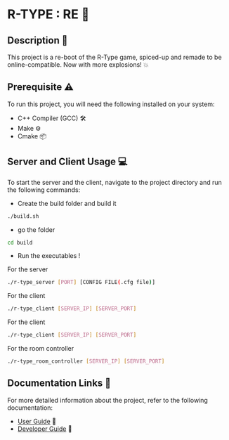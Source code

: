 # R-TYPE : RE :rocket:

## Description :book:

This project is a re-boot of the R-Type game, spiced-up and remade to be online-compatible. Now with more explosions! :boom:

## Prerequisite :warning:

To run this project, you will need the following installed on your system:

- C++ Compiler (GCC) :hammer_and_wrench:
- Make :gear:
- Cmake :package:

## Server and Client Usage :computer:

To start the server and the client, navigate to the project directory and run the following commands:

- Create the build folder and build it

```sh
./build.sh
```

- go the folder

```sh
cd build
```

- Run the executables !

For the server
```sh
./r-type_server [PORT] [CONFIG FILE(.cfg file)]
```

For the client
```sh
./r-type_client [SERVER_IP] [SERVER_PORT]
```

For the client
```sh
./r-type_client [SERVER_IP] [SERVER_PORT]
```

For the room controller
```sh
./r-type_room_controller [SERVER_IP] [SERVER_PORT]
```

## Documentation Links :link:

For more detailed information about the project, refer to the following documentation:

- [User Guide](link_to_user_guide) :book:
- [Developer Guide](https://rtype2.gitbook.io/r-type-re-or-developper-documentation/) :book:
